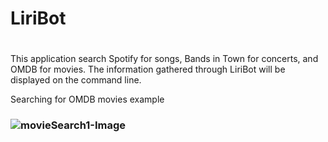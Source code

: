 # LiriBot <h1> 
  This application search Spotify for songs, Bands in Town for concerts, and OMDB for movies. The information gathered through LiriBot will be displayed on the command line. 
  
Searching for OMDB movies example <h3>
  ![movieSearch1-Image]("./Images/Movie_search/movieSearch1.PNG")